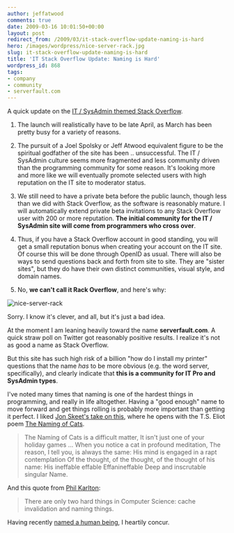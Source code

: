 ```yaml
---
author: jeffatwood
comments: true
date: 2009-03-16 10:01:50+00:00
layout: post
redirect_from: /2009/03/it-stack-overflow-update-naming-is-hard
hero: /images/wordpress/nice-server-rack.jpg
slug: it-stack-overflow-update-naming-is-hard
title: 'IT Stack Overflow Update: Naming is Hard'
wordpress_id: 868
tags:
- company
- community
- serverfault.com
---
```



A quick update on the [IT / SysAdmin themed Stack Overflow](http://blog.stackoverflow.com/2009/01/coming-in-march-it-stack-overflow/).



1) The launch will realistically have to be late April, as March has been pretty busy for a variety of reasons.



2) The pursuit of a Joel Spolsky or Jeff Atwood equivalent figure to be the spiritual godfather of the site has been .. unsuccessful. The IT / SysAdmin culture seems more fragmented and less community driven than the programming community for some reason. It's looking more and more like we will eventually promote selected users with high reputation on the IT site to moderator status. 



3) We still need to have a private beta before the public launch, though less than we did with Stack Overflow, as the software is reasonably mature. I will automatically extend private beta invitations to any Stack Overflow user with 200 or more reputation. **The initial community for the IT / SysAdmin site will come from programmers who cross over**.



4) Thus, if you have a Stack Overflow account in good standing, you will get a small reputation bonus when creating your account on the IT site. Of course this will be done through OpenID as usual. There will also be ways to send questions back and forth from site to site. They are "sister sites", but they do have their own distinct communities, visual style, and domain names.



5) No, **we can't call it Rack Overflow**, and here's why:



![nice-server-rack](/blog/images/wordpress/nice-server-rack.jpg)



Sorry. I know it's clever, and all, but it's just a bad idea.



At the moment I am leaning heavily toward the name **serverfault.com**. A quick straw poll on Twitter got reasonably positive results. I realize it's not as good a name as Stack Overflow.



But this site has such high risk of a billion "how do I install my printer" questions that the name _has_ to be more obvious (e.g. the word server, specifically), and clearly indicate that **this is a community for IT Pro and SysAdmin types**.



I've noted many times that naming is one of the hardest things in programming, and really in life altogether. Having a "good enough" name to move forward and get things rolling is probably more important than getting it perfect. I liked [Jon Skeet's take on this](http://msmvps.com/blogs/jon_skeet/archive/2009/02/27/what-s-in-a-name.aspx), where he opens with the T.S. Eliot poem [The Naming of Cats](http://www.americanpoems.com/poets/tseliot/5536).





<blockquote>
The Naming of Cats is a difficult matter,
It isn't just one of your holiday games
...
When you notice a cat in profound meditation,
The reason, I tell you, is always the same:
His mind is engaged in a rapt contemplation
Of the thought, of the thought, of the thought of his name:
His ineffable effable
Effanineffable
Deep and inscrutable singular Name.
</blockquote>





And this quote from [Phil Karlton](http://people.famouswhy.com/phil_karlton/):





<blockquote>
There are only two hard things in Computer Science: cache invalidation and naming things.
</blockquote>





Having recently [named a human being](http://www.codinghorror.com/blog/archives/001242.html), I heartily concur.


